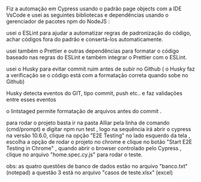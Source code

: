 Fiz a automação em Cypress usando o padrão page objects com a IDE VsCode e usei as seguintes bibliotecas e dependências usando o gerenciador de pacotes npm do NodeJS :

usei o ESLint para ajudar a automatizar regras de padronização do código, achar códigos fora do padrão e consertá-los automaticamente.

usei também o Prettier e outras dependências para formatar o código baseado nas regras do ESLint e também integrar o Prettier com o ESLint.

usei o Husky para evitar commit ruim antes de subir no Github ( o Husky faz a verificação se o código está com a formatação correta quando sobe no Github)

Husky detecta eventos do GIT, tipo commit, push etc.. e faz validações entre esses eventos

o lintstaged permite formatação de arquivos antes do commit .

para rodar o projeto basta ir na pasta Alliar pela linha de comando (cmd/prompt) e digitar npm run test , logo na sequência irá abrir o cypress na versão 10.6.0, clique na opção "E2E Testing" no lado esquerdo da tela , escolha a opção de rodar o projeto no chrome e clique no botão "Start E2E Testing in Chrome" , quando abrir o browser controlado pelo Cypress , clique no arquivo "home.spec.cy.js" para rodar o teste.

obs: as quatro questões de banco de dados estão no arquivo "banco.txt" (notepad)
a questão 3 está no arquivo "casos de teste.xlsx" (excel)
